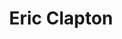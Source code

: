 ---
title: "Eric Clapton"
summary: "Prolific English blues-rock guitarist, singer, songwriter/composer, and producer, affectionately known as \"Slow Hand\". Born 30 March, 1945 in Ripley, Surrey, England, UK. Early career timeline: October 1963-March 1965. April 1965-June 1965; October 1965-July 1966. March 1966. July 1966-May 1968. 8 February 1969-August 1969. Spring 1970-1971 His holding company was from 20 October 1967 to 6 November 2018. Recipient of eighteen Grammy, four Ivor Novello awards, and the Brit Award for Outstanding Contribution to Music. Three times inducted into Rock And Roll Hall of Fame in 2000 . Inducted into Songwriters Hall of Fame in 2001. Received the Order of the British Empire in 2004. Son of but he was raised by her mother after giving birth at age sixteen. His partner from late 1960s to 1974 was . Married to from 27 March 1979 to 1989. In 1984, he began a relationship with . Although they were married to other partners at the time, they had a daughter together, ; her existence was kept from the public until the media realised she was his child in 1991. He had an affair with Italian model who gave birth to their son, Conor . He married on 1 January 2002 in his birthplace; together they have three daughters, , , and ."
image: "eric-clapton.jpg"
---